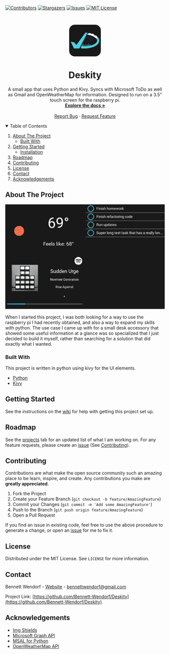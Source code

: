 <!--
*** This readme is inspired by the Best-README-Template available at https://github.com/othneildrew/Best-README-Template. Thanks to othneildrew for the inspiration!
-->


<!-- PROJECT SHIELDS -->
<!--
*** I'm using markdown "reference style" links for readability.
*** Reference links are enclosed in brackets [ ] instead of parentheses ( ).
*** See the bottom of this document for the declaration of the reference variables
*** for contributors-url, forks-url, etc. This is an optional, concise syntax you may use.
*** https://www.markdownguide.org/basic-syntax/#reference-style-links
-->
[![Contributors][contributors-shield]][contributors-url]
[![Stargazers][stars-shield]][stars-url]
[![Issues][issues-shield]][issues-url]
[![MIT License][license-shield]][license-url]
<!-- [![Forks][forks-shield]][forks-url] -->



<!-- PROJECT LOGO -->
<br />
<p align="center">
  <a href="https://github.com/bennett-wendorf/Deskity">
    <img src="res/icons/app_logo_v0.2.0.png" alt="Logo" width="100" height="100">
  </a>

  <h1 align="center">Deskity</h3>

  <p align="center">
    A small app that uses Python and Kivy. Syncs with Microsoft ToDo as well as Gmail and OpenWeatherMap for information. Designed to run on a 3.5" touch screen for the raspberry pi.
    <br />
    <a href="https://github.com/bennett-wendorf/Deskity"><strong>Explore the docs »</strong></a>
    <br />
    <br />
    <a href="https://github.com/bennett-wendorf/Deskity/issues">Report Bug</a>
    ·
    <a href="https://github.com/bennett-wendorf/Deskity/issues">Request Feature</a>
  </p>
</p>



<!-- TABLE OF CONTENTS -->
<details open="open">
  <summary>Table of Contents</summary>
  <ol>
    <li>
      <a href="#about-the-project">About The Project</a>
      <ul>
        <li><a href="#built-with">Built With</a></li>
      </ul>
    </li>
    <li>
      <a href="#getting-started">Getting Started</a>
      <ul>
        <li><a href="#installation">Installation</a></li>
      </ul>
    </li>
    <li><a href="#roadmap">Roadmap</a></li>
    <li><a href="#contributing">Contributing</a></li>
    <li><a href="#license">License</a></li>
    <li><a href="#contact">Contact</a></li>
    <li><a href="#acknowledgements">Acknowledgements</a></li>
  </ol>
</details>



<!-- ABOUT THE PROJECT -->
## About The Project

<p align='center'><img src='res/0.2.0_alpha.png'></p>

When I started this project, I was both looking for a way to use the raspberry pi I had recently obtained, and also a way to expand my skills with python. The use case I came up with for a small desk accessory that showed some useful information at a glance was so specialized that I just decided to build it myself, rather than searching for a solution that did exactly what I wanted.

### Built With

This project is written in python using kivy for the UI elements. 
* [Python](https://www.python.org/)
* [Kivy](https://kivy.org)



<!-- GETTING STARTED -->
## Getting Started

See the instructions on the [wiki](https://github.com/Bennett-Wendorf/Deskity/wiki/Getting-Started) for help with getting this project set up.


<!-- ROADMAP -->
## Roadmap

See the [projects](https://github.com/Bennett-Wendorf/Deskity/projects) tab for an updated list of what I am working on. For any feature requests, please create an [issue](https://github.com/Bennett-Wendorf/Deskity/issues) (See [Contributing](#contributing)).



<!-- CONTRIBUTING -->
## Contributing

Contributions are what make the open source community such an amazing place to be learn, inspire, and create. Any contributions you make are **greatly appreciated**.

1. Fork the Project
2. Create your Feature Branch (`git checkout -b feature/AmazingFeature`)
3. Commit your Changes (`git commit -m 'Add some AmazingFeature'`)
4. Push to the Branch (`git push origin feature/AmazingFeature`)
5. Open a Pull Request

If you find an issue in existing code, feel free to use the above procedure to generate a change, or open an [issue](https://github.com/Bennett-Wendorf/Deskity/issues) for me to fix it.


<!-- LICENSE -->
## License

Distributed under the MIT License. See `LICENSE` for more information.



<!-- CONTACT -->
## Contact

Bennett Wendorf - [Website](https://bennett-wendorf.github.io/) - bennettwendorf@gmail.com

Project Link: [https://github.com/Bennett-Wendorf/Deskity](https://github.com/Bennett-Wendorf/Deskity)



<!-- ACKNOWLEDGEMENTS -->
## Acknowledgements
* [Img Shields](https://shields.io)
* [Microsoft Graph API](https://docs.microsoft.com/en-us/graph/overview)
* [MSAL for Python](https://github.com/AzureAD/microsoft-authentication-library-for-python)
* [OpenWeatherMap API](https://openweathermap.org/api)
<!-- * [GitHub Pages](https://pages.github.com) -->



<!-- MARKDOWN LINKS & IMAGES -->
<!-- https://www.markdownguide.org/basic-syntax/#reference-style-links -->
[contributors-shield]: https://img.shields.io/github/contributors/bennett-wendorf/Deskity.svg?style=flat&color=informational
[contributors-url]: https://github.com/bennett-wendorf/Deskity/graphs/contributors
[forks-shield]: https://img.shields.io/github/forks/bennett-wendorf/Deskity.svg?style=flat
[forks-url]: https://github.com/bennett-wendorf/Deskity/network/members
[stars-shield]: https://img.shields.io/github/stars/bennett-wendorf/Deskity.svg?style=flat&color=yellow
[stars-url]: https://github.com/bennett-wendorf/Deskity/stargazers
[issues-shield]: https://img.shields.io/github/issues/bennett-wendorf/Deskity.svg?style=flat&color=red
[issues-url]: https://github.com/bennett-wendorf/Deskity/issues
[license-shield]: https://img.shields.io/github/license/bennett-wendorf/Deskity.svg?style=flat
[license-url]: https://github.com/bennett-wendorf/Deskity/blob/master/LICENSE
